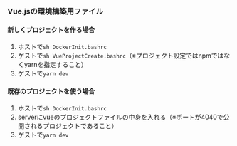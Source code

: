 ### Vue.jsの環境構築用ファイル

#### 新しくプロジェクトを作る場合

1. ホストで`sh DockerInit.bashrc`
2. ゲストで`sh VueProjectCreate.bashrc`（※プロジェクト設定ではnpmではなくyarnを指定すること）
3. ゲストで`yarn dev`


#### 既存のプロジェクトを使う場合

1. ホストで`sh DockerInit.bashrc`
2. serverにvueのプロジェクトファイルの中身を入れる（※ポートが4040で公開されるプロジェクトであること）
3. ゲストで`yarn dev`